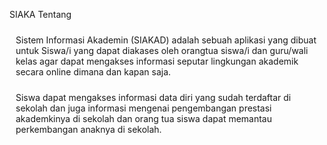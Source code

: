 SIAKA
Tentang
			<p style="padding: 10px 10px 10px 10px;">Sistem Informasi Akademin (SIAKAD) adalah sebuah aplikasi yang dibuat untuk Siswa/i yang dapat diakases oleh orangtua siswa/i dan guru/wali kelas agar dapat mengakses informasi seputar lingkungan akademik secara online dimana dan kapan saja.</p>
					<p style="padding-top: -15px; padding-left: 10px;">
						Siswa dapat mengakses informasi data diri yang sudah terdaftar di sekolah dan juga informasi mengenai pengembangan prestasi akademkinya di sekolah dan orang tua siswa dapat memantau perkembangan anaknya di sekolah.
